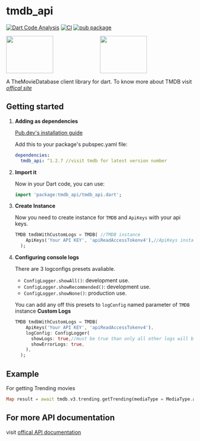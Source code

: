 # tmdb_api

[![Dart Code Analysis](https://github.com/RatakondalaArun/tmdb_api/actions/workflows/analysis.yml/badge.svg)](https://github.com/RatakondalaArun/tmdb_api/actions/workflows/analysis.yml)
[![CI](https://github.com/RatakondalaArun/tmdb_api/actions/workflows/ci.yml/badge.svg)](https://github.com/RatakondalaArun/tmdb_api/actions/workflows/ci.yml)
[![pub package](https://img.shields.io/pub/v/tmdb_api?color=dark%20green&include_prereleases&label=pub%20package&logo=dart)](https://pub.dartlang.org/packages/tmdb_api)
<!-- markdownlint-disable MD033 -->
<img src="https://www.themoviedb.org/assets/2/v4/logos/v2/blue_square_2-d537fb228cf3ded904ef09b136fe3fec72548ebc1fea3fbbd1ad9e36364db38b.svg" height=100px width="50%"><img src="https://dart.dev/assets/shared/dart/logo+text/horizontal/white-e71fb382ad5229792cc704b3ee7a88f8013e986d6e34f0956d89c453b454d0a5.svg" height="100px" width="50%">

A TheMovieDatabase client library for dart.
To know more about TMDB visit [*offical site*](https://www.themoviedb.org/)

## Getting started

1) **Adding as dependencies**

    [Pub.dev's installation guide](https://pub.dev/packages/tmdb_api#-installing-tab-)

    Add this to your package's pubspec.yaml file:

    ```yaml
    dependencies:
      tmdb_api: ^1.2.7 //visit tmdb for latest version number
    ```

2) **Import it**

    Now in your Dart code, you can use:

    ```dart
    import 'package:tmdb_api/tmdb_api.dart';
    ```

3) **Create Instance**

    Now you need to create instance for `TMDB` and `ApiKeys` with your api keys.

    ```dart
    TMDB tmdbWithCustomLogs = TMDB( //TMDB instance
        ApiKeys('Your API KEY', 'apiReadAccessTokenv4'),//ApiKeys instance with your keys,
      );
    ```

4) **Configuring console logs**

    There are 3 logconfigs presets avaliable.

    - `ConfigLogger.showAll()`: development use.
    - `ConfigLogger.showRecommended()`: development use.
    - `ConfigLogger.showNone()`: production use.

    You can add any off this presets to `logConfig` named parameter of `TMDB` instance
    **Custom Logs**

    ```dart
    TMDB tmdbWithCustomLogs = TMDB(
        ApiKeys('Your API KEY', 'apiReadAccessTokenv4'),
        logConfig: ConfigLogger(
          showLogs: true,//must be true than only all other logs will be shown
          showErrorLogs: true,
        ),
      );
    ```

## Example

For getting Trending movies

```dart
Map result = await tmdb.v3.trending.getTrending(mediaType = MediaType.all,timeWindow = TimeWindow.day);
```

## For more API documentation

visit [offical API documentation](https://developers.themoviedb.org/3/getting-started/introduction)
